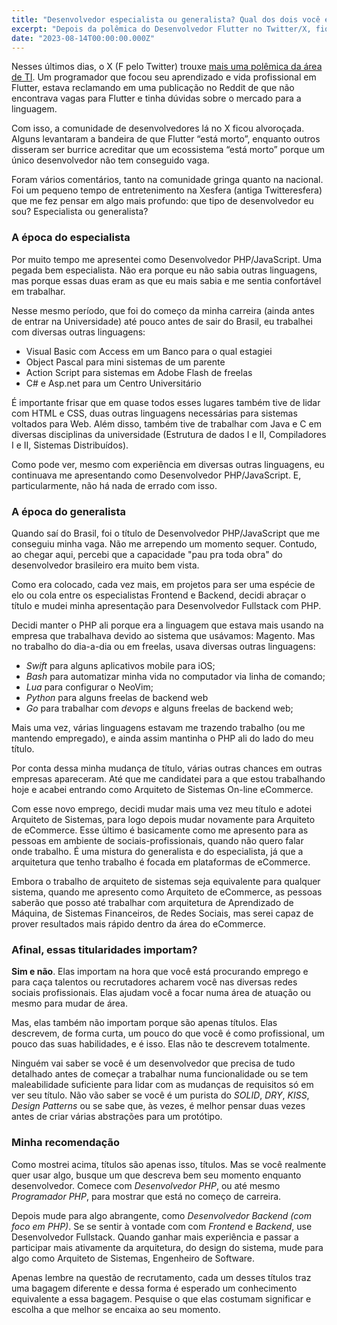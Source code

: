 ```yaml
---
title: "Desenvolvedor especialista ou generalista? Qual dos dois você é?"
excerpt: "Depois da polêmica do Desenvolvedor Flutter no Twitter/X, fiquei pensando: Eu sou desenvolvedor de quê? Uma breve reflexão sobre títulos, empregos, e recrutamento."
date: "2023-08-14T00:00:00.000Z"
---
```


Nesses últimos dias, o X (F pelo Twitter) trouxe [mais uma polêmica da área de TI](https://twitter.com/dabit3/status/1689968559852498944). Um programador que focou seu aprendizado e vida profissional em Flutter, estava reclamando em uma publicação no Reddit de que não encontrava vagas para Flutter e tinha dúvidas sobre o mercado para a linguagem.

Com isso, a comunidade de desenvolvedores lá no X ficou alvoroçada. Alguns levantaram a bandeira de que Flutter “está morto”, enquanto outros disseram ser burrice acreditar que um ecossistema “está morto” porque um único desenvolvedor não tem conseguido vaga.

Foram vários comentários, tanto na comunidade gringa quanto na nacional. Foi um pequeno tempo de entretenimento na Xesfera (antiga Twitteresfera) que me fez pensar em algo mais profundo: que tipo de desenvolvedor eu sou? Especialista ou generalista?

### A época do especialista

Por muito tempo me apresentei como Desenvolvedor PHP/JavaScript. Uma pegada bem especialista. Não era porque eu não sabia outras linguagens, mas porque essas duas eram as que eu mais sabia e me sentia confortável em trabalhar.

Nesse mesmo período, que foi do começo da minha carreira (ainda antes de entrar na Universidade) até pouco antes de sair do Brasil, eu trabalhei com diversas outras linguagens:

- Visual Basic com Access em um Banco para o qual estagiei
- Object Pascal para mini sistemas de um parente
- Action Script para sistemas em Adobe Flash de freelas
- C# e Asp.net para um Centro Universitário

É importante frisar que em quase todos esses lugares também tive de lidar com HTML e CSS, duas outras linguagens necessárias para sistemas voltados para Web. Além disso, também tive de trabalhar com Java e C em diversas disciplinas da universidade (Estrutura de dados I e II, Compiladores I e II, Sistemas Distribuídos).

Como pode ver, mesmo com experiência em diversas outras linguagens, eu continuava me apresentando como Desenvolvedor PHP/JavaScript. E, particularmente, não há nada de errado com isso.

### A época do generalista

Quando saí do Brasil, foi o título de Desenvolvedor PHP/JavaScript que me conseguiu minha vaga. Não me arrependo um momento sequer. Contudo, ao chegar aqui, percebi que a capacidade "pau pra toda obra" do desenvolvedor brasileiro era muito bem vista.

Como era colocado, cada vez mais, em projetos para ser uma espécie de elo ou cola entre os especialistas Frontend e Backend, decidi abraçar o título e mudei minha apresentação para Desenvolvedor Fullstack com PHP.

Decidi manter o PHP ali porque era a linguagem que estava mais usando na empresa que trabalhava devido ao sistema que usávamos: Magento. Mas no trabalho do dia-a-dia ou em freelas, usava diversas outras linguagens:

- _Swift_ para alguns aplicativos mobile para iOS;
- _Bash_ para automatizar minha vida no computador via linha de comando;
- _Lua_ para configurar o NeoVim;
- _Python_ para alguns freelas de backend web
- _Go_ para trabalhar com _devops_ e alguns freelas de backend web;

Mais uma vez, várias linguagens estavam me trazendo trabalho (ou me mantendo empregado), e ainda assim mantinha o PHP ali do lado do meu título.

Por conta dessa minha mudança de título, várias outras chances em outras empresas apareceram. Até que me candidatei para a que estou trabalhando hoje e acabei entrando como Arquiteto de Sistemas On-line eCommerce.

Com esse novo emprego, decidi mudar mais uma vez meu título e adotei Arquiteto de Sistemas, para logo depois mudar novamente para Arquiteto de eCommerce. Esse último é basicamente como me apresento para as pessoas em ambiente de sociais-profissionais, quando não quero falar onde trabalho. É uma mistura do generalista e do especialista, já que a arquitetura que tenho trabalho é focada em plataformas de eCommerce.

Embora o trabalho de arquiteto de sistemas seja equivalente para qualquer sistema, quando me apresento como Arquiteto de eCommerce, as pessoas saberão que posso até trabalhar com arquitetura de Aprendizado de Máquina, de Sistemas Financeiros, de Redes Sociais, mas serei capaz de prover resultados mais rápido dentro da área do eCommerce.

### Afinal, essas titularidades importam?

**Sim e não**. Elas importam na hora que você está procurando emprego e para caça talentos ou recrutadores acharem você nas diversas redes sociais profissionais. Elas ajudam você a focar numa área de atuação ou mesmo para mudar de área.

Mas, elas também não importam porque são apenas títulos. Elas descrevem, de forma curta, um pouco do que você é como profissional, um pouco das suas habilidades, e é isso. Elas não te descrevem totalmente.

Ninguém vai saber se você é um desenvolvedor que precisa de tudo detalhado antes de começar a trabalhar numa funcionalidade ou se tem maleabilidade suficiente para lidar com as mudanças de requisitos só em ver seu título. Não vão saber se você é um purista do _SOLID_, _DRY_, _KISS_, _Design Patterns_ ou se sabe que, às vezes, é melhor pensar duas vezes antes de criar várias abstrações para um protótipo.

### Minha recomendação

Como mostrei acima, títulos são apenas isso, títulos. Mas se você realmente quer usar algo, busque um que descreva bem seu momento enquanto desenvolvedor. Comece com _Desenvolvedor PHP_, ou até mesmo _Programador PHP_, para mostrar que está no começo de carreira.

Depois mude para algo abrangente, como _Desenvolvedor Backend (com foco em PHP)_. Se se sentir à vontade com com _Frontend_ e _Backend_, use Desenvolvedor Fullstack. Quando ganhar mais experiência e passar a participar mais ativamente da arquitetura, do design do sistema, mude para algo como Arquiteto de Sistemas, Engenheiro de Software.

Apenas lembre na questão de recrutamento, cada um desses títulos traz uma bagagem diferente e dessa forma é esperado um conhecimento equivalente a essa bagagem. Pesquise o que elas costumam significar e escolha a que melhor se encaixa ao seu momento.
